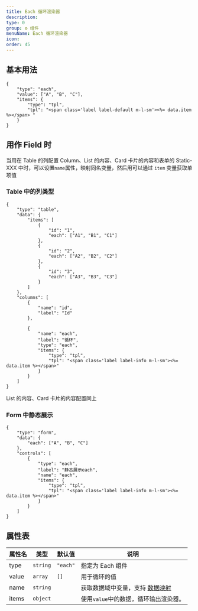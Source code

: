 ```yaml
---
title: Each 循环渲染器
description:
type: 0
group: ⚙ 组件
menuName: Each 循环渲染器
icon:
order: 45
---
```


## 基本用法

```schema:height="160" scope="body"
{
    "type": "each",
    "value": ["A", "B", "C"],
    "items": {
        "type": "tpl",
        "tpl": "<span class='label label-default m-l-sm'><%= data.item %></span> "
    }
}
```

## 用作 Field 时

当用在 Table 的列配置 Column、List 的内容、Card 卡片的内容和表单的 Static-XXX 中时，可以设置`name`属性，映射同名变量，然后用可以通过 `item` 变量获取单项值

### Table 中的列类型

```schema:height="400" scope="body"
{
    "type": "table",
    "data": {
        "items": [
            {
                "id": "1",
                "each": ["A1", "B1", "C1"]
            },
            {
                "id": "2",
                "each": ["A2", "B2", "C2"]
            },
            {
                "id": "3",
                "each": ["A3", "B3", "C3"]
            }
        ]
    },
    "columns": [
        {
            "name": "id",
            "label": "Id"
        },

        {
            "name": "each",
            "label": "循环",
            "type": "each",
            "items": {
                "type": "tpl",
                "tpl": "<span class='label label-info m-l-sm'><%= data.item %></span>"
            }
        }
    ]
}
```

List 的内容、Card 卡片的内容配置同上

### Form 中静态展示

```schema:height="300" scope="body"
{
    "type": "form",
    "data": {
        "each": ["A", "B", "C"]
    },
    "controls": [
        {
            "type": "each",
            "label": "静态展示each",
            "name": "each",
            "items": {
                "type": "tpl",
                "tpl": "<span class='label label-info m-l-sm'><%= data.item %></span>"
            }
        }
    ]
}
```

## 属性表

| 属性名 | 类型     | 默认值   | 说明                                                        |
| ------ | -------- | -------- | ----------------------------------------------------------- |
| type   | `string` | `"each"` | 指定为 Each 组件                                            |
| value  | `array`  | `[]`     | 用于循环的值                                                |
| name   | `string` |          | 获取数据域中变量，支持 [数据映射](../concepts/data-mapping) |
| items  | `object` |          | 使用`value`中的数据，循环输出渲染器。                       |
